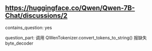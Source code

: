 ## https://huggingface.co/Qwen/Qwen-7B-Chat/discussions/2

contains_question: yes

question_part: 调用 QWenTokenizer.convert_tokens_to_string() 报缺失 byte_decoder